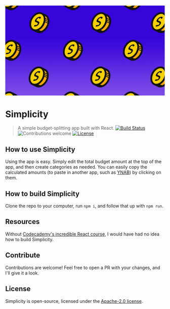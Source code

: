 ![splash-image](public/favicon/simplicity-FHD.jpg)

# Simplicity

> A simple budget-splitting app built with React.
> [![Build Status](https://travis-ci.org/jacksonhvisuals/simplicity.svg?branch=master)](https://travis-ci.org/jacksonhvisuals/simplicity)
> ![Contributions welcome](https://img.shields.io/badge/contributions-welcome-orange.svg)
> [![License](https://img.shields.io/badge/license-Apache--2.0-blue.svg)](https://www.apache.org/licenses/LICENSE-2.0)

## How to use Simplicity

Using the app is easy. Simply edit the total budget amount at the top of the app, and then create categories as needed. You can easily copy the calculated amounts (to paste in another app, such as [YNAB](https://youneedabudget.com)) by clicking on them.

## How to build Simplicity

Clone the repo to your computer, run `npm i`, and follow that up with `npm run`.

## Resources

Without [Codecademy's incredible React course](https://www.codecademy.com/pro/intensive/build-frontend-web-apps-from-scratch), I would have had no idea how to build Simplicity.

## Contribute

Contributions are welcome! Feel free to open a PR with your changes, and I'll give it a look.

## License

Simplicity is open-source, licensed under the [Apache-2.0 license](https://www.apache.org/licenses/LICENSE-2.0).
